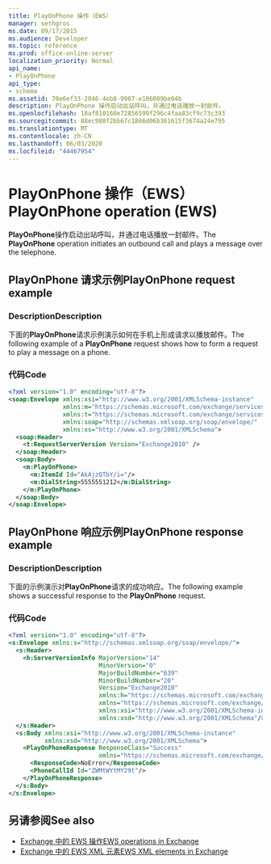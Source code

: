 ```yaml
---
title: PlayOnPhone 操作（EWS）
manager: sethgros
ms.date: 09/17/2015
ms.audience: Developer
ms.topic: reference
ms.prod: office-online-server
localization_priority: Normal
api_name:
- PlayOnPhone
api_type:
- schema
ms.assetid: 70e6ef33-2046-4eb8-9987-e106009be04b
description: PlayOnPhone 操作启动出站呼叫，并通过电话播放一封邮件。
ms.openlocfilehash: 18af810160e72856599f296c4faa83cf9c73c393
ms.sourcegitcommit: 88ec988f2bb67c1866d06b361615f3674a24e795
ms.translationtype: MT
ms.contentlocale: zh-CN
ms.lasthandoff: 06/03/2020
ms.locfileid: "44467954"
---
```

# <a name="playonphone-operation-ews"></a><span data-ttu-id="d745f-103">PlayOnPhone 操作（EWS）</span><span class="sxs-lookup"><span data-stu-id="d745f-103">PlayOnPhone operation (EWS)</span></span>

<span data-ttu-id="d745f-104">**PlayOnPhone**操作启动出站呼叫，并通过电话播放一封邮件。</span><span class="sxs-lookup"><span data-stu-id="d745f-104">The **PlayOnPhone** operation initiates an outbound call and plays a message over the telephone.</span></span> 
  
## <a name="playonphone-request-example"></a><span data-ttu-id="d745f-105">PlayOnPhone 请求示例</span><span class="sxs-lookup"><span data-stu-id="d745f-105">PlayOnPhone request example</span></span>

### <a name="description"></a><span data-ttu-id="d745f-106">Description</span><span class="sxs-lookup"><span data-stu-id="d745f-106">Description</span></span>

<span data-ttu-id="d745f-107">下面的**PlayOnPhone**请求示例演示如何在手机上形成请求以播放邮件。</span><span class="sxs-lookup"><span data-stu-id="d745f-107">The following example of a **PlayOnPhone** request shows how to form a request to play a message on a phone.</span></span> 
  
### <a name="code"></a><span data-ttu-id="d745f-108">代码</span><span class="sxs-lookup"><span data-stu-id="d745f-108">Code</span></span>

```XML
<?xml version="1.0" encoding="utf-8"?>
<soap:Envelope xmlns:xsi="http://www.w3.org/2001/XMLSchema-instance"
               xmlns:m="https://schemas.microsoft.com/exchange/services/2006/messages"
               xmlns:t="https://schemas.microsoft.com/exchange/services/2006/types"
               xmlns:soap="http://schemas.xmlsoap.org/soap/envelope/"
               xmlns:xs="http://www.w3.org/2001/XMLSchema">
  <soap:Header>
    <t:RequestServerVersion Version="Exchange2010" />
  </soap:Header>
  <soap:Body>
    <m:PlayOnPhone>
      <m:ItemId Id="AkAjzQTbY/i="/>
      <m:DialString>5555551212</m:DialString>
    </m:PlayOnPhone>
  </soap:Body>
</soap:Envelope>
```

## <a name="playonphone-response-example"></a><span data-ttu-id="d745f-109">PlayOnPhone 响应示例</span><span class="sxs-lookup"><span data-stu-id="d745f-109">PlayOnPhone response example</span></span>

### <a name="description"></a><span data-ttu-id="d745f-110">Description</span><span class="sxs-lookup"><span data-stu-id="d745f-110">Description</span></span>

<span data-ttu-id="d745f-111">下面的示例演示对**PlayOnPhone**请求的成功响应。</span><span class="sxs-lookup"><span data-stu-id="d745f-111">The following example shows a successful response to the **PlayOnPhone** request.</span></span> 
  
### <a name="code"></a><span data-ttu-id="d745f-112">代码</span><span class="sxs-lookup"><span data-stu-id="d745f-112">Code</span></span>

```XML
<?xml version="1.0" encoding="utf-8"?>
<s:Envelope xmlns:s="http://schemas.xmlsoap.org/soap/envelope/">
  <s:Header>
    <h:ServerVersionInfo MajorVersion="14" 
                         MinorVersion="0" 
                         MajorBuildNumber="639" 
                         MinorBuildNumber="20" 
                         Version="Exchange2010" 
                         xmlns:h="https://schemas.microsoft.com/exchange/services/2006/types" 
                         xmlns="https://schemas.microsoft.com/exchange/services/2006/types" 
                         xmlns:xsi="http://www.w3.org/2001/XMLSchema-instance" 
                         xmlns:xsd="http://www.w3.org/2001/XMLSchema"/>
  </s:Header>
  <s:Body xmlns:xsi="http://www.w3.org/2001/XMLSchema-instance" 
          xmlns:xsd="http://www.w3.org/2001/XMLSchema">
    <PlayOnPhoneResponse ResponseClass="Success" 
                         xmlns="https://schemas.microsoft.com/exchange/services/2006/messages">
      <ResponseCode>NoError</ResponseCode>
      <PhoneCallId Id="ZWMtWYtMY29t"/>
    </PlayOnPhoneResponse>
  </s:Body>
</s:Envelope>
```

## <a name="see-also"></a><span data-ttu-id="d745f-113">另请参阅</span><span class="sxs-lookup"><span data-stu-id="d745f-113">See also</span></span>

- [<span data-ttu-id="d745f-114">Exchange 中的 EWS 操作</span><span class="sxs-lookup"><span data-stu-id="d745f-114">EWS operations in Exchange</span></span>](ews-operations-in-exchange.md)
- [<span data-ttu-id="d745f-115">Exchange 中的 EWS XML 元素</span><span class="sxs-lookup"><span data-stu-id="d745f-115">EWS XML elements in Exchange</span></span>](ews-xml-elements-in-exchange.md)

